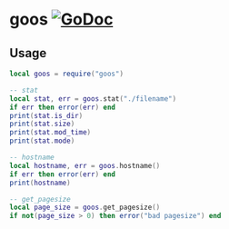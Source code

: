 # goos [![GoDoc](https://godoc.org/github.com/vadv/gopher-lua-libs/goos?status.svg)](https://godoc.org/github.com/vadv/gopher-lua-libs/goos)

## Usage

```lua
local goos = require("goos")

-- stat
local stat, err = goos.stat("./filename")
if err then error(err) end
print(stat.is_dir)
print(stat.size)
print(stat.mod_time)
print(stat.mode)

-- hostname
local hostname, err = goos.hostname()
if err then error(err) end
print(hostname)

-- get_pagesize
local page_size = goos.get_pagesize()
if not(page_size > 0) then error("bad pagesize") end
```

